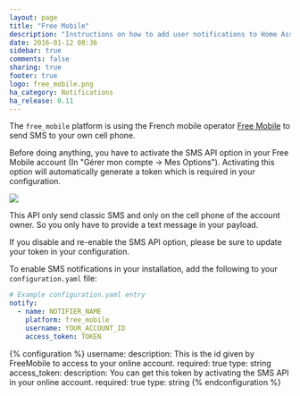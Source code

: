 ```yaml
---
layout: page
title: "Free Mobile"
description: "Instructions on how to add user notifications to Home Assistant."
date: 2016-01-12 08:36
sidebar: true
comments: false
sharing: true
footer: true
logo: free_mobile.png
ha_category: Notifications
ha_release: 0.11
---
```


The `free_mobile` platform is using the French mobile operator [Free Mobile](http://mobile.free.fr/) to send SMS to your own cell phone. 

Before doing anything, you have to activate the SMS API option in your Free Mobile account (In "Gérer mon compte -> Mes Options"). Activating this option will automatically generate a token which is required in your configuration.

<p class='img'>
<img src='/images/components/free_mobile/token.png' />
</p>

This API only send classic SMS and only on the cell phone of the account owner. So you only have to provide a text message in your payload.

<p class='note warning'>
If you disable and re-enable the SMS API option, please be sure to update your token in your configuration.
</p>

To enable SMS notifications in your installation, add the following to your `configuration.yaml` file:

```yaml
# Example configuration.yaml entry
notify:
  - name: NOTIFIER_NAME
    platform: free_mobile
    username: YOUR_ACCOUNT_ID
    access_token: TOKEN
```
{% configuration %}
username: 
  description: This is the id given by FreeMobile to access to your online account.
  required: true 
  type: string 
access_token: 
  description: You can get this token by activating the SMS API in your online account. 
  required: true 
  type: string 
{% endconfiguration %}
